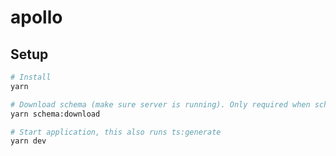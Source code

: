 # apollo

## Setup

```bash
# Install
yarn

# Download schema (make sure server is running). Only required when schema is updated
yarn schema:download

# Start application, this also runs ts:generate
yarn dev
```
